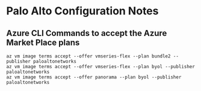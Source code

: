 # Palo Alto Configuration Notes

## Azure CLI Commands to accept the Azure Market Place plans

```azcli
az vm image terms accept --offer vmseries-flex --plan bundle2 --publisher paloaltonetworks
az vm image terms accept --offer vmseries-flex --plan byol --publisher paloaltonetworks
az vm image terms accept --offer panorama --plan byol --publisher paloaltonetworks
```
